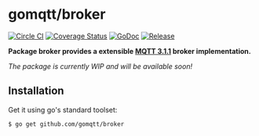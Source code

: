 # gomqtt/broker

[![Circle CI](https://img.shields.io/circleci/project/gomqtt/broker.svg)](https://circleci.com/gh/gomqtt/broker)
[![Coverage Status](https://coveralls.io/repos/gomqtt/broker/badge.svg?branch=master&service=github)](https://coveralls.io/github/gomqtt/broker?branch=master)
[![GoDoc](https://godoc.org/github.com/gomqtt/broker?status.svg)](http://godoc.org/github.com/gomqtt/broker)
[![Release](https://img.shields.io/github/release/gomqtt/broker.svg)](https://github.com/gomqtt/broker/releases)

**Package broker provides a extensible [MQTT 3.1.1](http://docs.oasis-open.org/mqtt/mqtt/v3.1.1/) broker implementation.**

_The package is currently WIP and will be available soon!_

## Installation

Get it using go's standard toolset:

```bash
$ go get github.com/gomqtt/broker
```
